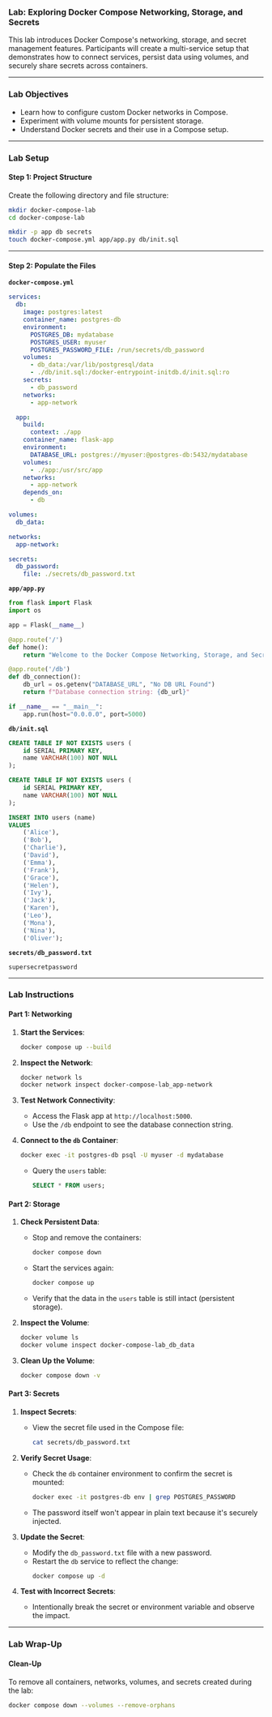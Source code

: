 ### Lab: Exploring Docker Compose Networking, Storage, and Secrets

This lab introduces Docker Compose's networking, storage, and secret management features. Participants will create a multi-service setup that demonstrates how to connect services, persist data using volumes, and securely share secrets across containers.

---


### **Lab Objectives**
- Learn how to configure custom Docker networks in Compose.
- Experiment with volume mounts for persistent storage.
- Understand Docker secrets and their use in a Compose setup.

---

### **Lab Setup**

#### **Step 1: Project Structure**
Create the following directory and file structure:
```bash
mkdir docker-compose-lab
cd docker-compose-lab

mkdir -p app db secrets
touch docker-compose.yml app/app.py db/init.sql
```

---

#### **Step 2: Populate the Files**

**`docker-compose.yml`**
```yaml
services:
  db:
    image: postgres:latest
    container_name: postgres-db
    environment:
      POSTGRES_DB: mydatabase
      POSTGRES_USER: myuser
      POSTGRES_PASSWORD_FILE: /run/secrets/db_password
    volumes:
      - db_data:/var/lib/postgresql/data
      - ./db/init.sql:/docker-entrypoint-initdb.d/init.sql:ro
    secrets:
      - db_password
    networks:
      - app-network

  app:
    build:
      context: ./app
    container_name: flask-app
    environment:
      DATABASE_URL: postgres://myuser:@postgres-db:5432/mydatabase
    volumes:
      - ./app:/usr/src/app
    networks:
      - app-network
    depends_on:
      - db

volumes:
  db_data:

networks:
  app-network:

secrets:
  db_password:
    file: ./secrets/db_password.txt
```

**`app/app.py`**
```python
from flask import Flask
import os

app = Flask(__name__)

@app.route('/')
def home():
    return "Welcome to the Docker Compose Networking, Storage, and Secrets Lab!"

@app.route('/db')
def db_connection():
    db_url = os.getenv("DATABASE_URL", "No DB URL Found")
    return f"Database connection string: {db_url}"

if __name__ == "__main__":
    app.run(host="0.0.0.0", port=5000)
```

**`db/init.sql`**
```sql
CREATE TABLE IF NOT EXISTS users (
    id SERIAL PRIMARY KEY,
    name VARCHAR(100) NOT NULL
);

CREATE TABLE IF NOT EXISTS users (
    id SERIAL PRIMARY KEY,
    name VARCHAR(100) NOT NULL
);

INSERT INTO users (name) 
VALUES 
    ('Alice'), 
    ('Bob'), 
    ('Charlie'), 
    ('David'), 
    ('Emma'), 
    ('Frank'), 
    ('Grace'), 
    ('Helen'), 
    ('Ivy'), 
    ('Jack'), 
    ('Karen'), 
    ('Leo'), 
    ('Mona'), 
    ('Nina'), 
    ('Oliver');

```

**`secrets/db_password.txt`**
```plaintext
supersecretpassword
```

---

### **Lab Instructions**

#### **Part 1: Networking**
1. **Start the Services**:
   ```bash
   docker compose up --build
   ```

2. **Inspect the Network**:
   ```bash
   docker network ls
   docker network inspect docker-compose-lab_app-network
   ```

3. **Test Network Connectivity**:
   - Access the Flask app at `http://localhost:5000`.
   - Use the `/db` endpoint to see the database connection string.

4. **Connect to the `db` Container**:
   ```bash
   docker exec -it postgres-db psql -U myuser -d mydatabase
   ```
   - Query the `users` table:
     ```sql
     SELECT * FROM users;
     ```

#### **Part 2: Storage**
1. **Check Persistent Data**:
   - Stop and remove the containers:
     ```bash
     docker compose down
     ```
   - Start the services again:
     ```bash
     docker compose up
     ```
   - Verify that the data in the `users` table is still intact (persistent storage).

2. **Inspect the Volume**:
   ```bash
   docker volume ls
   docker volume inspect docker-compose-lab_db_data
   ```

3. **Clean Up the Volume**:
   ```bash
   docker compose down -v
   ```

#### **Part 3: Secrets**
1. **Inspect Secrets**:
   - View the secret file used in the Compose file:
     ```bash
     cat secrets/db_password.txt
     ```

2. **Verify Secret Usage**:
   - Check the `db` container environment to confirm the secret is mounted:
     ```bash
     docker exec -it postgres-db env | grep POSTGRES_PASSWORD
     ```
   - The password itself won't appear in plain text because it's securely injected.

3. **Update the Secret**:
   - Modify the `db_password.txt` file with a new password.
   - Restart the `db` service to reflect the change:
     ```bash
     docker compose up -d
     ```

4. **Test with Incorrect Secrets**:
   - Intentionally break the secret or environment variable and observe the impact.

---

### **Lab Wrap-Up**

#### **Clean-Up**
To remove all containers, networks, volumes, and secrets created during the lab:
```bash
docker compose down --volumes --remove-orphans
```
